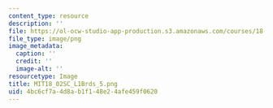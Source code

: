 ```yaml
---
content_type: resource
description: ''
file: https://ol-ocw-studio-app-production.s3.amazonaws.com/courses/18-02sc-multivariable-calculus-fall-2010/4bc6cf7a4d8ab1f148e24afe459f0620_MIT18_02SC_L1Brds_5.png
file_type: image/png
image_metadata:
  caption: ''
  credit: ''
  image-alt: ''
resourcetype: Image
title: MIT18_02SC_L1Brds_5.png
uid: 4bc6cf7a-4d8a-b1f1-48e2-4afe459f0620
---
```

